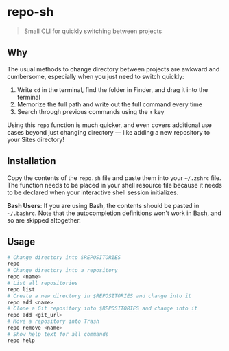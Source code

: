 # repo-sh

> Small CLI for quickly switching between projects

## Why

The usual methods to change directory between projects are awkward and cumbersome, especially when you just need to switch quickly:

1. Write `cd` in the terminal, find the folder in Finder, and drag it into the terminal
2. Memorize the full path and write out the full command every time
3. Search through previous commands using the `↑` key

Using this `repo` function is much quicker, and even covers additional use cases beyond just changing directory — like adding a new repository to your Sites directory!

## Installation

Copy the contents of the `repo.sh` file and paste them into your `~/.zshrc` file. The function needs to be placed in your shell resource file because it needs to be declared when your interactive shell session initializes.

**Bash Users**: If you are using Bash, the contents should be pasted in `~/.bashrc`. Note that the autocompletion definitions won't work in Bash, and so are skipped altogether.

## Usage

```sh
# Change directory into $REPOSITORIES
repo
# Change directory into a repository
repo <name>
# List all repositories
repo list
# Create a new directory in $REPOSITORIES and change into it
repo add <name>
# Clone a Git repository into $REPOSITORIES and change into it
repo add <git_url>
# Move a repository into Trash
repo remove <name>
# Show help text for all commands
repo help
```